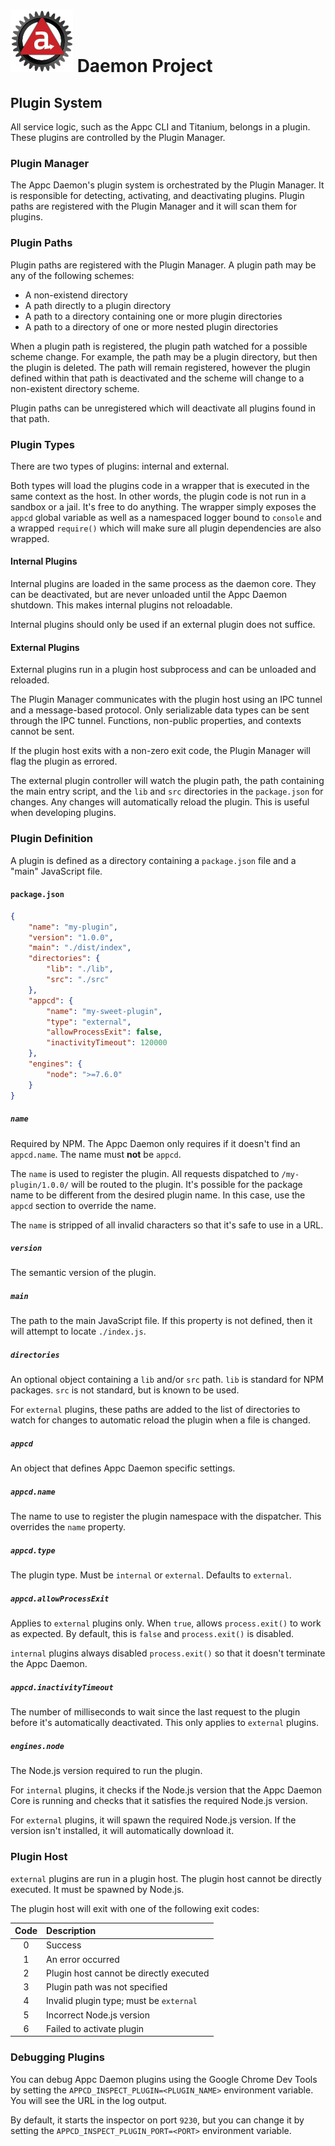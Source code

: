 # ![Appc Daemon logo](../images/appc-daemon.png) Daemon Project

## Plugin System

All service logic, such as the Appc CLI and Titanium, belongs in a plugin. These plugins are
controlled by the Plugin Manager.

### Plugin Manager

The Appc Daemon's plugin system is orchestrated by the Plugin Manager. It is responsible for
detecting, activating, and deactivating plugins. Plugin paths are registered with the Plugin Manager
and it will scan them for plugins.

### Plugin Paths

Plugin paths are registered with the Plugin Manager. A plugin path may be any of the following
schemes:

* A non-existend directory
* A path directly to a plugin directory
* A path to a directory containing one or more plugin directories
* A path to a directory of one or more nested plugin directories

When a plugin path is registered, the plugin path watched for a possible scheme change. For example,
the path may be a plugin directory, but then the plugin is deleted. The path will remain registered,
however the plugin defined within that path is deactivated and the scheme will change to a
non-existent directory scheme.

Plugin paths can be unregistered which will deactivate all plugins found in that path.

### Plugin Types

There are two types of plugins: internal and external.

Both types will load the plugins code in a wrapper that is executed in the same context as the host.
In other words, the plugin code is not run in a sandbox or a jail. It's free to do anything. The
wrapper simply exposes the `appcd` global variable as well as a namespaced logger bound to `console`
and a wrapped `require()` which will make sure all plugin dependencies are also wrapped.

#### Internal Plugins

Internal plugins are loaded in the same process as the daemon core. They can be deactivated, but
are never unloaded until the Appc Daemon shutdown. This makes internal plugins not reloadable.

Internal plugins should only be used if an external plugin does not suffice.

#### External Plugins

External plugins run in a plugin host subprocess and can be unloaded and reloaded.

The Plugin Manager communicates with the plugin host using an IPC tunnel and a message-based
protocol. Only serializable data types can be sent through the IPC tunnel. Functions, non-public
properties, and contexts cannot be sent.

If the plugin host exits with a non-zero exit code, the Plugin Manager will flag the plugin as
errored.

The external plugin controller will watch the plugin path, the path containing the main entry
script, and the `lib` and `src` directories in the `package.json` for changes. Any changes will
automatically reload the plugin. This is useful when developing plugins.

### Plugin Definition

A plugin is defined as a directory containing a `package.json` file and a "main" JavaScript file.

#### `package.json`

```json
{
	"name": "my-plugin",
	"version": "1.0.0",
	"main": "./dist/index",
	"directories": {
		"lib": "./lib",
		"src": "./src"
	},
	"appcd": {
		"name": "my-sweet-plugin",
		"type": "external",
		"allowProcessExit": false,
		"inactivityTimeout": 120000
	},
	"engines": {
		"node": ">=7.6.0"
	}
}
```

##### `name`

Required by NPM. The Appc Daemon only requires if it doesn't find an `appcd.name`. The name must
**not** be `appcd`.

The `name` is used to register the plugin. All requests dispatched to `/my-plugin/1.0.0/` will be
routed to the plugin. It's possible for the package name to be different from the desired plugin
name. In this case, use the `appcd` section to override the name.

The `name` is stripped of all invalid characters so that it's safe to use in a URL.

##### `version`

The semantic version of the plugin.

##### `main`

The path to the main JavaScript file. If this property is not defined, then it will attempt to
locate `./index.js`.

##### `directories`

An optional object containing a `lib` and/or `src` path. `lib` is standard for NPM packages. `src`
is not standard, but is known to be used.

For `external` plugins, these paths are added to the list of directories to watch for changes to
automatic reload the plugin when a file is changed.

##### `appcd`

An object that defines Appc Daemon specific settings.

##### `appcd.name`

The name to use to register the plugin namespace with the dispatcher. This overrides the `name`
property.

##### `appcd.type`

The plugin type. Must be `internal` or `external`. Defaults to `external`.

##### `appcd.allowProcessExit`

Applies to `external` plugins only. When `true`, allows `process.exit()` to work as expected. By
default, this is `false` and `process.exit()` is disabled.

`internal` plugins always disabled `process.exit()` so that it doesn't terminate the Appc Daemon.

##### `appcd.inactivityTimeout`

The number of milliseconds to wait since the last request to the plugin before it's automatically
deactivated. This only applies to `external` plugins.

##### `engines.node`

The Node.js version required to run the plugin.

For `internal` plugins, it checks if the Node.js version that the Appc Daemon Core is running and
checks that it satisfies the required Node.js version.

For `external` plugins, it will spawn the required Node.js version. If the version isn't installed,
it will automatically download it.

### Plugin Host

`external` plugins are run in a plugin host. The plugin host cannot be directly executed. It must
be spawned by Node.js.

The plugin host will exit with one of the following exit codes:

| Code  | Description                              |
| :---: | :--------------------------------------- |
| 0     | Success                                  |
| 1     | An error occurred                        |
| 2     | Plugin host cannot be directly executed  |
| 3     | Plugin path was not specified            |
| 4     | Invalid plugin type; must be `external`  |
| 5     | Incorrect Node.js version                |
| 6     | Failed to activate plugin                |

### Debugging Plugins

You can debug Appc Daemon plugins using the Google Chrome Dev Tools by setting the
`APPCD_INSPECT_PLUGIN=<PLUGIN_NAME>` environment variable. You will see the URL in the log output.

By default, it starts the inspector on port `9230`, but you can change it by setting the
`APPCD_INSPECT_PLUGIN_PORT=<PORT>` environment variable.
